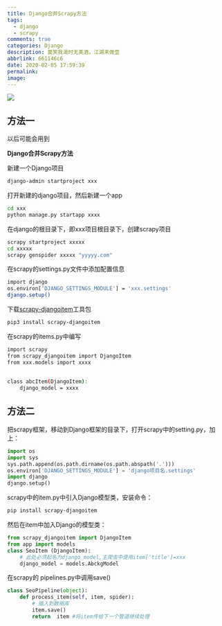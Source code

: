 ```yaml
---
title: Django合并Scrapy方法
tags:
  - django
  - scrapy
comments: true
categories: Django
description: 莫笑我渴时无美酒，江湖来做壶
abbrlink: 661146c6
date: 2020-02-05 17:59:39
permalink:
image:
---
```


<img class="joel-img" src="http://image.joelyings.com/2020-02-06_10.jpeg">

<!-- more -->

## 方法一

以后可能会用到

**Django合并Scrapy方法**

新建一个Django项目
``` bash
django-admin startproject xxx
```

打开新建的django项目，然后新建一个app
``` bash
cd xxx
python manage.py startapp xxxx
```

在django的根目录下，即xxx项目根目录下，创建scrapy项目
``` bash
scrapy startproject xxxxx
cd xxxxx
scrapy genspider xxxxx "yyyyy.com"
```

在scrapy的settings.py文件中添加配置信息
``` bash
import django
os.environ['DJANGO_SETTINGS_MODULE'] = 'xxx.settings'
django.setup()
```

下载[scrapy-djangoitem](https://github.com/scrapy-plugins/scrapy-djangoitem)工具包
``` bash
pip3 install scrapy-djangoitem 
```

在scrapy的items.py中编写
``` bash
import scrapy
from scrapy_djangoitem import DjangoItem
from xxx.models import xxxx
 
 
class abcItem(DjangoItem):
    django_model = xxxx
```

## 方法二

把scrapy框架，移动到Django框架的目录下，打开scrapy中的setting.py，加上：　　　　　
``` python
import os
import sys
sys.path.append(os.path.dirname(os.path.abspath('.')))
os.environ['DJANGO_SETTINGS_MODULE'] = 'django项目名.settings'
import django
django.setup()
```

scrapy中的item.py中引入Django模型类，安装命令：
``` bash
pip install scrapy-djangoitem
```

然后在item中加入Django的模型类：
``` python
from scrapy_djangoitem import DjangoItem
from app import models
class SeoItem (DjangoItem):
    # 此处必须起名为django_model,主爬虫中使用item['title']=xxx
    django_model = models.AbckgModel
```

在scrapy的 pipelines.py中调用save()
``` python
class SeoPipeline(object):
    def process_item(self, item, spider):
        # 插入到数据库
        item.save()
        return  item #将item传给下一个管道继续处理
```